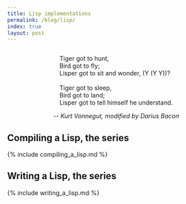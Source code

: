 ```yaml
---
title: Lisp implementations
permalink: /blog/lisp/
index: true
layout: post
---
```


<div style="text-align: center;">
    <p style="display: inline-block; text-align: left;">
        Tiger got to hunt,<br />
        Bird got to fly;<br />
        Lisper got to sit and wonder, (Y (Y Y))?<br /><br />
        Tiger got to sleep,<br />
        Bird got to land;<br />
        Lisper got to tell himself he understand.<br />
    </p>
    <br />
    <cite>-- Kurt Vonnegut, modified by Darius Bacon</cite>
</div>

<h2 class="post-title">Compiling a Lisp, the series</h2>
{% include compiling_a_lisp.md %}

<h2 class="post-title">Writing a Lisp, the series</h2>
{% include writing_a_lisp.md %}

